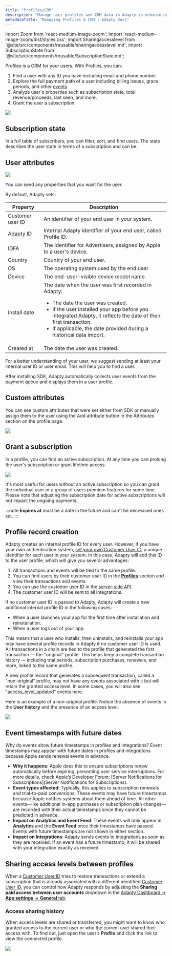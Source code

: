 ```yaml
---
title: "Profiles/CRM"
description: "Manage user profiles and CRM data in Adapty to enhance audience segmentation."
metadataTitle: "Managing Profiles & CRM | Adapty Docs"
---
```


import Zoom from 'react-medium-image-zoom';
import 'react-medium-image-zoom/dist/styles.css';
import Sharingaccesslevel from '@site/src/components/reusable/sharingaccesslevel.md';
import SubscriptionState from '@site/src/components/reusable/SubscriptionState.md';


Profiles is a CRM for your users. With Profiles, you can:

1. Find a user with any ID you have including email and phone number.
2. Explore the full payment path of a user including billing issues, grace periods, and other [events](events).
3. Analyze user's properties such as subscription state, total revenue/proceeds, last seen, and more.
4. Grant the user a subscription.

<Zoom>
  <img src={require('./img/profiles.webp').default}
  style={{
    border: '1px solid #727272', /* border width and color */
    width: '700px', /* image width */
    display: 'block', /* for alignment */
    margin: '0 auto' /* center alignment */
  }}
/>
</Zoom>

## Subscription state

In a full table of subscribers, you can filter, sort, and find users. The state describes the user state in terms of a subscription and can be:

<SubscriptionState />

## User attributes

<Zoom>
  <img src={require('./img/ce8df4d-CleanShot_2023-06-26_at_20.32.232x.webp').default}
  style={{
    border: '1px solid #727272', /* border width and color */
    width: '700px', /* image width */
    display: 'block', /* for alignment */
    margin: '0 auto' /* center alignment */
  }}
/>
</Zoom>

You can send any properties that you want for the user.

By default, Adapty sets:

| Property         | Description                                                  |
| ---------------- | ------------------------------------------------------------ |
| Customer user ID | An identifier of your end user in your system.               |
| Adapty ID        | Internal Adapty identifier of your end user, called Profile ID. |
| IDFA             | The Identifier for Advertisers, assigned by Apple to a user's device. |
| Country          | Country of your end user.                                    |
| OS               | The operating system used by the end user.                   |
| Device           | The end-user-visible device model name.                      |
| Install date     | The date when the user was first recorded in Adapty: <ul><li>The date the user was created. </li><li>If the user installed your app before you integrated Adapty, it reflects the date of their first transaction.</li><li>If applicable, the date provided during a historical data import.</li></ul> |
| Created at       | The date the user was created.                               |

For a better understanding of your user, we suggest sending at least your internal user ID or user email. This will help you to find a user.

After installing SDK, Adapty automatically collects user events from the payment queue and displays them in a user profile.

## Custom attributes

You can see custom attributes that were set either from SDK or manually assign them to the user using the Add attribute button in the Attributes section on the profile page.

<Zoom>
  <img src={require('./img/378c1fb-add_attribute.webp').default}
  style={{
    border: '1px solid #727272', /* border width and color */
    width: '700px', /* image width */
    display: 'block', /* for alignment */
    margin: '0 auto' /* center alignment */
  }}
/>
</Zoom>

## Grant a subscription

In a profile, you can find an active subscription. At any time you can prolong the user's subscription or grant lifetime access.

<Zoom>
  <img src={require('./img/b1d74fd-edit_paid_access_level.webp').default}
  style={{
    border: '1px solid #727272', /* border width and color */
    width: '700px', /* image width */
    display: 'block', /* for alignment */
    margin: '0 auto' /* center alignment */
  }}
/>
</Zoom>

It's most useful for users without an active subscription so you can grant the individual user or a group of users premium features for some time. Please note that adjusting the subscription date for active subscriptions will not impact the ongoing payments.

:::note
**Expires at** must be a date in the future and can't be decreased ones set.
:::

## Profile record creation

Adapty creates an internal profile ID for every user. However, if you have your own authentication system, [set your own Customer User ID](identifying-users), a unique identifier for each user in your system. In this case, Adapty will add this ID to the user profile, which will give you several advantages:

1. All transactions and events will be tied to the same profile.
2. You can find users by their customer user ID in the [**Profiles**](profiles-crm) section and view their transactions and events.
3. You can use the customer user ID in the [server-side API](getting-started-with-server-side-api).
4. The customer user ID will be sent to all integrations.

If no customer user ID is passed to Adapty, Adapty will create a new additional internal profile ID in the following cases:

- When a user launches your app for the first time after installation and reinstallation.
- When a user logs out of your app.

This means that a user who installs, then uninstalls, and reinstalls your app may have several profile records in Adapty if no customer user ID is used. All transactions in a chain are tied to the profile that generated the first transaction — the "original" profile. This helps keep a complete transaction history — including trial periods, subscription purchases, renewals, and more, linked to the same profile.

A new profile record that generates a subsequent transaction, called a "non-original" profile, may not have any events associated with it but will retain the granted access level. In some cases, you will also see "access_level_updated" events here.

Here is an example of a non-original profile. Notice the absence of events in the **User history** and the presence of an access level.

<Zoom>
  <img src={require('./img/98d0dad-non-original_profile.webp').default}
  style={{
    border: '1px solid #727272', /* border width and color */
    width: '700px', /* image width */
    display: 'block', /* for alignment */
    margin: '0 auto' /* center alignment */
  }}
/>
</Zoom>

## Event timestamps with future dates

Why do events show future timestamps in profiles and integrations? Event timestamps may appear with future dates in profiles and integrations because Apple sends renewal events in advance.

- **Why it happens**: Apple does this to ensure subscriptions renew automatically before expiring, preventing user service interruptions. For more details, check Apple’s Developer Forum: [Server Notifications for Subscriptions](Server Notifications for Subscriptions).
- **Event types affected**: Typically, this applies to subscription renewals and trial-to-paid conversions. These events may have future timestamps because Apple notifies systems about them ahead of time.
  All other events—like additional in-app purchases or subscription plan changes—are recorded with their actual timestamps since they cannot be predicted in advance.
- **Impact on Analytics and Event Feed**: These events will only appear in **Analytics** and the **Event Feed** once their timestamps have passed. Events with future timestamps are not shown in either section.
- **Impact on Integrations**: Adapty sends events to integrations as soon as they are received. If an event has a future timestamp, it will be shared with your integration exactly as received.

## Sharing access levels between profiles

When a [Customer User ID](identifying-users#setting-customer-user-id-on-configuration) tries to restore transactions or extend a subscription that is already associated with a different identified [Customer User ID](identifying-users#setting-customer-user-id-on-configuration), you can control how Adapty responds by adjusting the **Sharing paid access between user accounts** dropdown in the [Adapty Dashboard -> **App settings** -> **General** tab](https://app.adapty.io/settings/general):

<Sharingaccesslevel />

### Access sharing history

When access levels are shared or transferred, you might want to know who granted access to the current user or who the current user shared their access with. To find out, just open the user’s **Profile** and click the link to view the connected profile.

<Zoom>
  <img src={require('./img/profile-access-level-origin.webp').default}
  style={{
    border: '1px solid #727272', /* border width and color */
    width: '700px', /* image width */
    display: 'block', /* for alignment */
    margin: '0 auto' /* center alignment */
  }}
/>
</Zoom>
